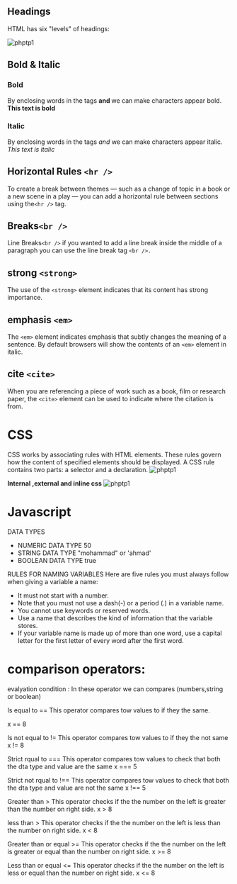 
## Headings
HTML has six "levels" of headings:

![phptp1](https://www.freetutorialsplus.com/html-tutorial/images/html-headings.png)

## Bold & Italic 

### Bold

By enclosing words in the tags <b> and </b> we can make
characters appear bold. <b>This text is bold</b>

### Italic 

By enclosing words in the tags
<i> and </i> we can make
characters appear italic.
<i>This text is italic</i>


## Horizontal Rules `<hr />`

To create a break between themes — such as a change of topic in a book or a new scene in a play — you can add a horizontal rule between sections using the`<hr />` tag.

## Breaks`<br />`
Line Breaks`<br />` if you wanted to add a line break inside the middle of a paragraph you can use the line break tag `<br />.`

## strong `<strong>`
The use of the `<strong>` element indicates that its
content has strong importance.

## emphasis `<em>`
The `<em>` element indicates emphasis that subtly changes the meaning of a sentence. By default browsers will show the contents of an `<em>` element in italic.

## cite `<cite>`
When you are referencing a piece of work such as a book, film or research paper, the `<cite>` element can be used to indicate where the citation is from.

# CSS
CSS works by associating rules with HTML elements. These rules govern
how the content of specified elements should be displayed. A CSS rule
contains two parts: a selector and a declaration.
![phptp1](https://miro.medium.com/max/1274/1*3KzGtKSCCfYAc-Qc45AvAQ.png)

**Internal ,external and inline css**
![phptp1](https://www.bitdegree.org/learn/storage/media/images/8c4493d3-110c-4a95-8b70-7626ce2d2f4e.jpg)



# Javascript
DATA TYPES       

+ NUMERIC DATA TYPE    50
+ STRING DATA TYPE    "mohammad" or 'ahmad'
+ BOOLEAN DATA TYPE    true

RULES FOR NAMING VARIABLES
Here are five rules you must always follow when giving a variable a name:
+ It must not start with a number.
+ Note that you must not use a dash(-) or a period (.) in a variable name.
+ You cannot use keywords or reserved words.
+ Use a name that describes the kind of information that the variable stores.
+ If your variable name is made up of more than one word, use a capital letter for the first letter of every word after the first word.

# comparison operators:
 evalyation condition :
In these operator we can compares (numbers,string or boolean)

Is equal to ==
This operator compares tow values to if they the same.

x == 8

Is not equal to !=
This operator compares tow values to if they the not same x != 8

Strict rqual to ===
This operator compares tow values to check that both the dta type and value are the same x === 5

Strict not rqual to !==
This operator compares tow values to check that both the dta type and value are not the same x !== 5

Greater than >
This operator checks if the the number on the left is greater than the number on right side. x > 8

less than >
This operator checks if the the number on the left is less than the number on right side. x < 8

Greater than or equal >=
This operator checks if the the number on the left is greater or equal than the number on right side. x >= 8

Less than or equal <=
This operator checks if the the number on the left is less or equal than the number on right side. x <= 8
